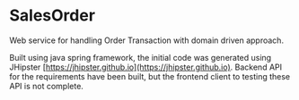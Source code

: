 # SalesOrder

Web service for handling Order Transaction with domain driven approach.

Built using java spring framework, the initial code was generated using JHipster [https://jhipster.github.io](https://jhipster.github.io).
Backend API for the requirements have been built, but the frontend client to testing these API is not complete.
